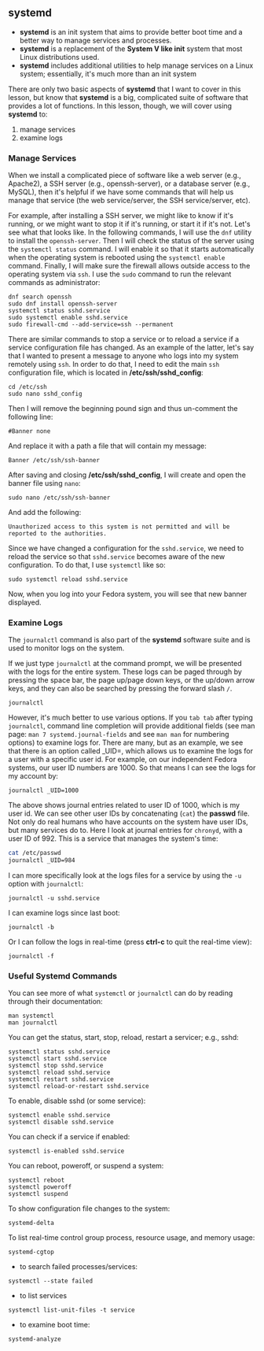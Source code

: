 ## systemd

* **systemd** is an init system that aims to provide better boot time and a better way to manage services and processes.
* **systemd** is a replacement of the **System V like init** system that most Linux distributions used.
* **systemd** includes additional utilities to help manage services on a Linux system; essentially, it's much more than an init system

There are only two basic aspects of **systemd** that I want to cover in this lesson, but know that **systemd** is a big, complicated suite of software that provides a lot of functions. In this lesson, though, we will cover using **systemd** to:

1. manage services
1. examine logs

### Manage Services

When we install a complicated piece of software like a web server (e.g., Apache2), a SSH server (e.g., openssh-server), or a database server (e.g., MySQL), then it's helpful if we have some commands that will help us manage that service (the web service/server, the SSH service/server, etc).

For example, after installing a SSH server, we might like to know if it's running, or we might want to stop it if it's running, or start it if it's not. Let's see what that looks like. In the following commands, I will use the ``dnf`` utility to install the ``openssh-server``. Then I will check the status of the server using the ``systemctl status`` command. I will enable it so that it starts automatically when the operating system is rebooted using the ``systemctl enable`` command. Finally, I will make sure the firewall allows outside access to the operating system via ``ssh``. I use the ``sudo`` command to run the relevant commands as administrator:

```
dnf search openssh
sudo dnf install openssh-server
systemctl status sshd.service
sudo systemctl enable sshd.service
sudo firewall-cmd --add-service=ssh --permanent
```

There are similar commands to stop a service or to reload a service if a service configuration file has changed. As an example of the latter, let's say that I wanted to present a message to anyone who logs into my system remotely using ``ssh``. In order to do that, I need to edit the main ``ssh`` configuration file, which is located in **/etc/ssh/sshd_config**:

```
cd /etc/ssh
sudo nano sshd_config
```

Then I will remove the beginning pound sign and thus un-comment the following line:

```
#Banner none
```

And replace it with a path a file that will contain my message:

```
Banner /etc/ssh/ssh-banner
```

After saving and closing **/etc/ssh/sshd_config**, I will create and open the banner file using ``nano``:

```
sudo nano /etc/ssh/ssh-banner
```

And add the following:

```
Unauthorized access to this system is not permitted and will be reported to the authorities.
```

Since we have changed a configuration for the ``sshd.service``, we need to reload the service so that ``sshd.service`` becomes aware of the new configuration. To do that, I use ``systemctl`` like so:

```
sudo systemctl reload sshd.service
```

Now, when you log into your Fedora system, you will see that new banner displayed.

### Examine Logs

The ``journalctl`` command is also part of the **systemd** software suite and is used to monitor logs on the system.

If we just type ``journalctl`` at the command prompt, we will be presented with the logs for the entire system. These logs can be paged through by pressing the space bar, the page up/page down keys, or the up/down arrow keys, and they can also be searched by pressing the forward slash ``/``.

```
journalctl
```

However, it's much better to use various options. If you ``tab tab`` after typing ``journalctl``, command line completion will provide additional fields (see man page: ``man 7 systemd.journal-fields`` and see ``man man`` for numbering options) to examine logs for. There are many, but as an example, we see that there is an option called \_UID=, which allows us to examine the logs for a user with a specific user id. For example, on our independent Fedora systems, our user ID numbers are 1000. So that means I can see the logs for my account by:

```
journalctl _UID=1000
```

The above shows journal entries related to user ID of 1000, which is my user id. We can see other user IDs by concatenating (``cat``) the **passwd** file. Not only do real humans who have accounts on the system have user IDs, but many services do to. Here I look at journal entries for ``chronyd``, with a user ID of 992. This is a service that manages the system's time:

```bash
cat /etc/passwd
journalctl _UID=984
```

I can more specifically look at the logs files for a service by using the ``-u`` option with ``journalctl``:

```
journalctl -u sshd.service
```

I can examine logs since last boot:

```
journalctl -b
```

Or I can follow the logs in real-time (press **ctrl-c** to quit the real-time view):

```
journalctl -f
```

### Useful Systemd Commands

You can see more of what ``systemctl`` or ``journalctl`` can do by reading through their documentation:

```
man systemctl
man journalctl
```

You can get the status, start, stop, reload, restart a servicer; e.g., sshd:

```
systemctl status sshd.service
systemctl start sshd.service
systemctl stop sshd.service
systemctl reload sshd.service
systemctl restart sshd.service
systemctl reload-or-restart sshd.service
```

To enable, disable sshd (or some service):

```
systemctl enable sshd.service
systemctl disable sshd.service
```

You can check if a service if enabled:

```
systemctl is-enabled sshd.service
```

You can reboot, poweroff, or suspend a system:

```
systemctl reboot
systemctl poweroff
systemctl suspend
```

To show configuration file changes to the system:

```
systemd-delta
```

To list real-time control group process, resource usage, and memory usage:

```
systemd-cgtop
```

* to search failed processes/services:

```
systemctl --state failed
```

* to list services

```
systemctl list-unit-files -t service
```

* to examine boot time:

```
systemd-analyze
```

